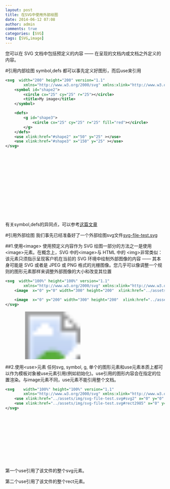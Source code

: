 ```yaml
---
layout: post
title: 在SVG中使用外部绘图
date: 2014-06-12 07:08
author: admin
comments: true
categories: [SVG]
tags: [SVG,image]
---
```

  
您可以在 SVG 文档中包括预定义的内容 —— 在呈现的文档内或文档之外定义的内容。

#引用内部绘图
symbol,defs 都可以事先定义好图形，而后use来引用


```svg
<svg  width="200" height="200" version="1.1"
        xmlns="http://www.w3.org/2000/svg" xmlns:xlink="http://www.w3.org/1999/xlink">
    <symbol id="shape2">
        <circle cx="25" cy="25" r="25"></circle>
        <title>My image</title>
    </symbol>

    <defs>
        <g id="shape3">
            <circle cx="25" cy="25" r="25" fill="red"></circle>
        </g>
    </defs>
    <use xlink:href="#shape2" x="50" y="25" ></use>
    <use xlink:href="#shape3" x="150" y="25" ></use>
</svg>
```

<svg  width="200" height="200"  version="1.1"
xmlns="http://www.w3.org/2000/svg" xmlns:xlink="http://www.w3.org/1999/xlink">
<symbol id="shape2">
<circle cx="25" cy="25" r="25"></circle>
<title>My image</title>
</symbol>
<defs>
<g id="shape3">
   <circle cx="25" cy="25" r="25" fill="red"></circle>
</g>
</defs>
<use xlink:href="#shape2" x="50" y="25" ></use>
<use xlink:href="#shape3" x="150" y="25" ></use>
</svg>

有关symbol,defs的异同点，可以参考[这篇文章](http://www.html5zhan.com/jingyan/info/530577c72e05e83b801642dc)

#引用外部绘图
我们事先已经准备好了一个外部绘图svg文件[svg-file-test.svg](../assets/img/svg-file-test.svg)

##1.使用&lt;image&gt;
使用预定义内容作为 SVG 绘图一部分的方法之一是使用 &lt;image&gt;元素。在概念上，SVG 中的&lt;image&gt;与 HTML 中的 &lt;img&gt;非常类似：该元素只须指示呈现客户机在当前的 SVG 环境中绘制外部图像的内容 —— 其本身可能是 SVG 或者是 JPEG 或 PNG 格式的光栅图像。您几乎可以像调整一个规则的图形元素那样来调整外部图像的大小和改变其位置

```svg
<svg  width="100%" height="100%" version="1.1"
        xmlns="http://www.w3.org/2000/svg" xmlns:xlink="http://www.w3.org/1999/xlink">
    <image  x="0" y="0" width="300" height="200"  xlink:href="../assets/img/svg-file-test.svg"></image>

    <image  x="0" y="200" width="300" height="200"  xlink:href="../assets/img/wl_white.png"></image>
</svg>
```

<svg   width="100%" height="100%" version="1.1"
xmlns="http://www.w3.org/2000/svg" xmlns:xlink="http://www.w3.org/1999/xlink">
<image  x="0" y="0" width="300" height="200"  xlink:href="../assets/img/svg-file-test.svg"></image>
<image  x="0" y="200" width="300" height="200"  xlink:href="../assets/img/wl_white.png"></image>
</svg>


##2.使用&lt;use&gt;元素
任何svg, symbol, g, 单个的图形元素和use元素本质上都可以作为模板对象被use元素引用(例如初始化)。use引用的图形内容会在指定的位置渲染。与image元素不同，use元素不能引用整个文档。

```svg
<svg    width="100%" height="100%" version="1.1"
        xmlns="http://www.w3.org/2000/svg" xmlns:xlink="http://www.w3.org/1999/xlink">
    <use xlink:href="../assets/img/svg-file-test.svg#svg2" x="0" y="0"  width="100" height="100" ></use>
    <use xlink:href="../assets/img/svg-file-test.svg#rect2985" x="0" y="325"  width="300" height="200" ></use>
</svg>
```

<svg    width="100%" height="100%" version="1.1"
xmlns="http://www.w3.org/2000/svg" xmlns:xlink="http://www.w3.org/1999/xlink">
<use xlink:href="../assets/img/svg-file-test.svg#svg2" x="0" y="0"  width="100" height="100" ></use>
<use xlink:href="../assets/img/svg-file-test.svg#rect2985" x="0" y="325"  width="300" height="200" ></use>
</svg>


第一个use引用了该文件的整个svg元素。

第二个use引用了该文件的整个rect元素。


 